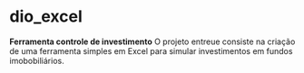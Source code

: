 # dio_excel
**Ferramenta controle de investimento**
O projeto entreue consiste na criação de uma ferramenta simples em Excel para simular investimentos em fundos imobobiliários.
